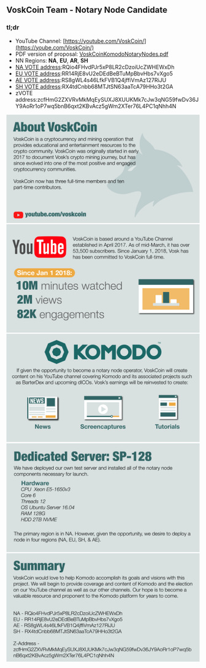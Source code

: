 ## VoskCoin Team - Notary Node Candidate ## 

### tl;dr ### 

- YouTube Channel: [https://youtube.com/VoskCoin/](https://yoube.com/VoskCoin/)
- PDF version of proposal: [VoskCoinKomodoNotaryNodes.pdf](https://drive.google.com/file/d/1EwsraE54dmt0dBFmj6-QMG1EHdjqi0W4/view)
- NN Regions: **NA**, **EU**, **AR**, **SH**
- [NA VOTE address](https://vote2.explorer.supernet.org/address/RQio4FHvdPJr5xP8LR2cDzoiUcZWHEWxDh):RQio4FHvdPJr5xP8LR2cDzoiUcZWHEWxDh
- [EU VOTE address](https://vote2.explorer.supernet.org/address/RR14RjE8vU2eDEdBeBTuMpBbvHbs7vXgo5):RR14RjE8vU2eDEdBeBTuMpBbvHbs7vXgo5
- [AE VOTE address](https://vote2.explorer.supernet.org/address/RS8gWL4s46LfkFVB1Q4jffiVmAz127RiJU):RS8gWL4s46LfkFVB1Q4jffiVmAz127RiJU
- [SH VOTE address](https://vote2.explorer.supernet.org/address/RX4tdCnbb68MTJtSN63aaTcA79HHo3t2GA):RX4tdCnbb68MTJtSN63aaTcA79HHo3t2GA
- zVOTE address:zcfHmG2ZXVRvMkMqEySUXJ8XUUKMk7cJw3qNG59fwDv36JY9AoRr1oP7wq5bnB6qxt2KBvAcz5gWm2XTer76L4PC1qNhh4N

![](./page1.png)
![](./page2.png)
![](./page3.png)
![](./page4.png)
![](./page5.png)
